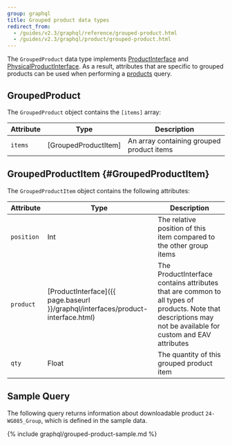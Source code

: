 ```yaml
---
group: graphql
title: Grouped product data types
redirect_from:
  - /guides/v2.3/graphql/reference/grouped-product.html
  - /guides/v2.3/graphql/product/grouped-product.html
---
```


The `GroupedProduct` data type implements [ProductInterface]({{page.baseurl}}/graphql/interfaces/product-interface.html) and [PhysicalProductInterface]({{page.baseurl}}/graphql/interfaces/product-interface.html#PhysicalProductInterface). As a result, attributes that are specific to grouped products can be used when performing a [products]({{page.baseurl}}/graphql/queries/products.html) query.

## GroupedProduct

The `GroupedProduct` object contains the `[items]` array:

Attribute | Type | Description
--- | --- | ---
`items` | [GroupedProductItem] | An array containing grouped product items

## GroupedProductItem {#GroupedProductItem}

The `GroupedProductItem` object contains the following attributes:

Attribute | Type | Description
--- | --- | ---
`position` | Int | The relative position of this item compared to the other group items
`product` | [ProductInterface]({{ page.baseurl }}/graphql/interfaces/product-interface.html) | The ProductInterface contains attributes that are common to all types of products. Note that descriptions may not be available for custom and EAV attributes
`qty` | Float | The quantity of this grouped product item

## Sample Query

The following query returns information about downloadable product `24-WG085_Group`, which is defined in the sample data.

{% include graphql/grouped-product-sample.md %}
